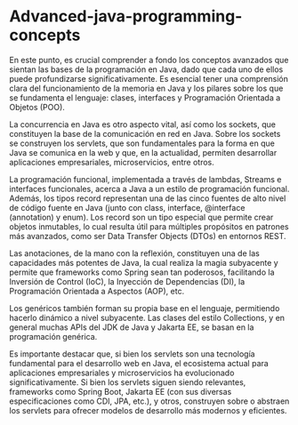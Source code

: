 # Advanced-java-programming-concepts

En este punto, es crucial comprender a fondo los conceptos avanzados que sientan las bases de la programación en Java, dado que cada uno de ellos puede profundizarse significativamente. Es esencial tener una comprensión clara del funcionamiento de la memoria en Java y los pilares sobre los que se fundamenta el lenguaje: clases, interfaces y Programación Orientada a Objetos (POO).

La concurrencia en Java es otro aspecto vital, así como los sockets, que constituyen la base de la comunicación en red en Java. Sobre los sockets se construyen los servlets, que son fundamentales para la forma en que Java se comunica en la web y que, en la actualidad, permiten desarrollar aplicaciones empresariales, microservicios, entre otros.

La programación funcional, implementada a través de lambdas, Streams e interfaces funcionales, acerca a Java a un estilo de programación funcional. Además, los tipos record representan una de las cinco fuentes de alto nivel de código fuente en Java (junto con class, interface, @interface (annotation) y enum). Los record son un tipo especial que permite crear objetos inmutables, lo cual resulta útil para múltiples propósitos en patrones más avanzados, como ser Data Transfer Objects (DTOs) en entornos REST.

Las anotaciones, de la mano con la reflexión, constituyen una de las capacidades más potentes de Java, la cual realiza la magia subyacente y permite que frameworks como Spring sean tan poderosos, facilitando la Inversión de Control (IoC), la Inyección de Dependencias (DI), la Programación Orientada a Aspectos (AOP), etc.

Los genéricos también forman su propia base en el lenguaje, permitiendo hacerlo dinámico a nivel subyacente. Las clases del estilo Collections, y en general muchas APIs del JDK de Java y Jakarta EE, se basan en la programación genérica.

Es importante destacar que, si bien los servlets son una tecnología fundamental para el desarrollo web en Java, el ecosistema actual para aplicaciones empresariales y microservicios ha evolucionado significativamente. Si bien los servlets siguen siendo relevantes, frameworks como Spring Boot, Jakarta EE (con sus diversas especificaciones como CDI, JPA, etc.), y otros, construyen sobre o abstraen los servlets para ofrecer modelos de desarrollo más modernos y eficientes.
